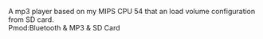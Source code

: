 A mp3 player based on my MIPS CPU 54 that an load volume configuration from SD card.   
Pmod:Bluetooth & MP3 & SD Card

